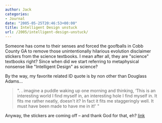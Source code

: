 ```yaml
---
author: Jack
categories:
- Journal
date: "2005-05-25T20:46:53+00:00"
title: Intelligent Design unstuck
url: /2005/intelligent-design-unstuck/
---
```


Someone has come to their senses and forced the goofballs in Cobb County GA to remove those unintentionally hilarious evolution disclaimer stickers from the science textbooks. I mean after all, they are "science" textbooks right? Since when did we start referring to metaphysical nonsense like "Intelligent Design" as science?

By the way, my favorite related ID quote is by non other than Douglass Adams&#8230;

> 
> 
> ". . imagine a puddle waking up one morning and thinking, &#8216;This is an interesting world I find myself in, an interesting hole I find myself in. It fits me rather neatly, doesn't it? In fact it fits me staggeringly well. It must have been made to have me in it!' "
> 
> 

Anyway, the stickers are coming off &#8211; and thank God for that, eh? [link][1]

 [1]: http://www.msnbc.msn.com/id/7963494